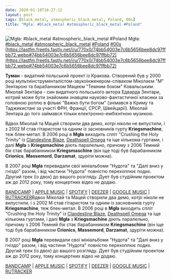 ```yaml
---
date: 2020-01-18T16:27:12
layout: post
tags: [black_metal, atmospheric_black_metal, Poland, 00s]
title: "Mgła: #black_metal #atmospheric_black_metal #Poland"
---
```

![Mgła: #black_metal #atmospheric_black_metal #Poland](https://cdn4.telesco.pe/file/KrGjlqhKfmujIHJ60KkqJnt8zmKeK9ZBOMLy4oVhzDqzrIntjIZAjxvqGP2RPrNxlMCI8Yo-vHz4DgQxR4kUpcJDvJPxKUOF-3F4w9KI7TJKFMQzgiceXsbHJEwECTtk4vUFJlJiy_07B9rVDxi6ILQoQqGRFKJ21pv19rJg8tiyjH2li2SHC-G3GvNEEu3u38_JbBUCcDdqy9XlXihBpUw3--AU9K1IS688bYWUD32fgxzGaovBv_x0lpdQkEYlwIr7C4i1poEpNymzS3rVIUBCDJ0zH2bpKVaACqqCix6RUjRQgqGYVEYhwBkD6M19nuU7cXiIPI1rrPvYNHo16w.jpg)
Mgła: [#black_metal](/tags/#black_metal) [#atmospheric_black_metal](/tags/#atmospheric_black_metal) [#Poland](/tags/#Poland) [#00s](/tags/#00s) [https://lastfm.freetls.fastly.net/i/u/770x0/74bb54003e7c6b5656bee8dc97ffbb72.webp#74bb54003e7c6b5656bee8dc97ffbb72](https://lastfm.freetls.fastly.net/i/u/770x0/74bb54003e7c6b5656bee8dc97ffbb72.webp#74bb54003e7c6b5656bee8dc97ffbb72)

**Туман** - видатний польський проект із Кракова. Створений був у 2000 році мультиінструменталістом-звукоінженером-співаком Міколаєм &quot;М&quot; Зентарою та барабанником Мацеєм &quot;Темним боком&quot; Ковальським. Міколай Зентара - син видатного польського актора Едварда Зентари, котрий може бути знайомим знавцям науково-фантастичної класики за головною роллю в фільмі &quot;Важко бути богом&quot; (знімався в Криму та Таджикистані за участі ФРН, Франції, СРСР, Швейцарії). Міколай Зентара до того займався тільки електронно-ембієнтною музикою.

Вдвох Міколай та Мацей створили два демо, котрі ніколи не випустили, і з 2002 М став гітаристом та одним із засновників гурту **Kriegsmachine**, теж блек-метал. В 2006 році в **Mgła** виходить спліт &quot;Crushing the Holy Trinity&quot; із [Clandestine Blaze](/2020-01-07-clandestine-blaze--black-metal-finland-00s), [Deathspell Omega](/2019-11-04-deathspell-omega--black-metal-raw-black-metal-france) та іще кількома гуртами, і далі **Mgła** з **Kriegsmachine** діють паралельно, причому з 2006 Темний бік стає барабанником **Kriegsmaschine** (він іще тоді був барабанником **Crionics**, **Massemord**, **Darzamat**, здуріти можна).

В 2007 році **Mgła** перевидали свої мініальбоми &quot;Нудота&quot; та &quot;Далі вниз у гніздо&quot; разом, і від частини &quot;Нудота&quot; повністю перехоплює подих. Другий трек (із двох) до вашого розгляду. Дует був студійним проектом аж до 2012 року, тому концертних відео не додаю.

[BANDCAMP](https://no-solace.bandcamp.com/album/md-o-ci-ep-2006) \| [APPLE MUSIC](https://music.apple.com/ru/album/md%C5%82o%C5%9Bci-single/1439909199) \| [SPOTIFY](https://open.spotify.com/album/2qgL0xRuWEv0zX865Hykte) \| [DEEZER](https://www.deezer.com/album/91557332?utm_source=deezer&amp;utm_content=album-91557332&amp;utm_term=1601611822_1579357077&amp;utm_medium=web) \| [GOOGLE MUSIC](https://play.google.com/music/m/Bjy6253wqahcbvzjw4p445nds6y?t=Mdlosci_-_Mgla) \| [RUTRACKER](https://rutracker.org/forum/viewtopic.php?t=5153949)Вдвох Міколай та Мацей створили два демо, котрі ніколи не випустили, і з 2002 М став гітаристом та одним із засновників гурту **Kriegsmachine**, теж блек-метал. В 2006 році в **Mgła** виходить спліт &quot;Crushing the Holy Trinity&quot; із [Clandestine Blaze](/2020-01-07-clandestine-blaze--black-metal-finland-00s), [Deathspell Omega](/2019-11-04-deathspell-omega--black-metal-raw-black-metal-france) та іще кількома гуртами, і далі **Mgła** з **Kriegsmachine** діють паралельно, причому з 2006 Темний бік стає барабанником **Kriegsmaschine** (він іще тоді був барабанником **Crionics**, **Massemord**, **Darzamat**, здуріти можна).

В 2007 році **Mgła** перевидали свої мініальбоми &quot;Нудота&quot; та &quot;Далі вниз у гніздо&quot; разом, і від частини &quot;Нудота&quot; повністю перехоплює подих. Другий трек (із двох) до вашого розгляду. Дует був студійним проектом аж до 2012 року, тому концертних відео не додаю.

[BANDCAMP](https://no-solace.bandcamp.com/album/md-o-ci-ep-2006) \| [APPLE MUSIC](https://music.apple.com/ru/album/md%C5%82o%C5%9Bci-single/1439909199) \| [SPOTIFY](https://open.spotify.com/album/2qgL0xRuWEv0zX865Hykte) \| [DEEZER](https://www.deezer.com/album/91557332?utm_source=deezer&amp;utm_content=album-91557332&amp;utm_term=1601611822_1579357077&amp;utm_medium=web) \| [GOOGLE MUSIC](https://play.google.com/music/m/Bjy6253wqahcbvzjw4p445nds6y?t=Mdlosci_-_Mgla) \| [RUTRACKER](https://rutracker.org/forum/viewtopic.php?t=5153949)